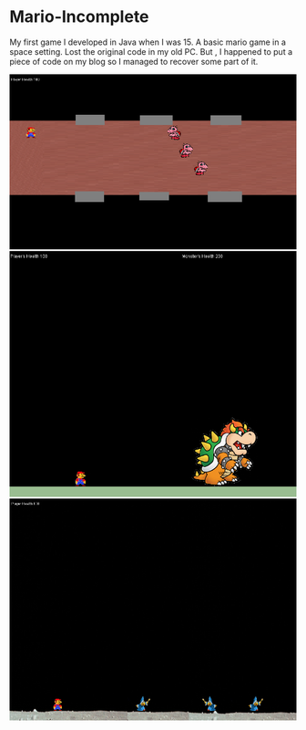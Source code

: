 # Mario-Incomplete
My first game I developed in Java when I was 15. A basic mario game in a space setting. Lost the original code in my old PC. But , I happened to put a piece of code on my blog so I managed to recover some part of it. 

<img src="screenshot 1.png"></img>
<img src="screenshot 2.png"></img>
<img src="screenshot 3 (1).png"></img>
